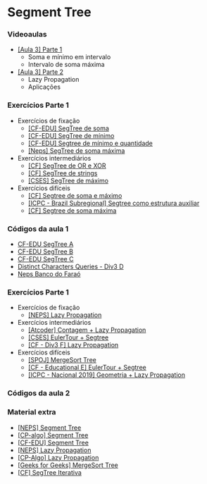Segment Tree
====================================

### Videoaulas

- [[Aula 3] Parte 1](https://www.youtube.com/watch?v=CaO84mCmVyk)
    - Soma e mínimo em intervalo
    - Intervalo de soma máxima
- [[Aula 3] Parte 2]()
    - Lazy Propagation
    - Aplicações

### Exercícios Parte 1

- Exercícios de fixação
    - [[CF-EDU] SegTree de soma](https://codeforces.com/edu/course/2/lesson/4/1/practice/contest/273169/problem/A)
    - [[CF-EDU] SegTree de mínimo](https://codeforces.com/edu/course/2/lesson/4/1/practice/contest/273169/problem/B)
    - [[CF-EDU] Segtree de mínimo e quantidade](https://codeforces.com/edu/course/2/lesson/4/1/practice/contest/273169/problem/C)
    - [[Neps] SegTree de soma máxima](https://neps.academy/br/course/10/lesson/288)
- Exercícios intermediários
    - [[CF] SegTree de OR e XOR](https://codeforces.com/contest/339/problem/D)
    - [[CF] SegTree de strings](https://codeforces.com/problemset/problem/1234/D)
    - [[CSES] SegTree de máximo](https://cses.fi/problemset/task/1143)
- Exercícios difíceis
    - [[CF] Segtree de soma e máximo](https://codeforces.com/contest/920/problem/F)
    - [[ICPC - Brazil Subregional] Segtree como estrutura auxiliar](https://codeforces.com/gym/102861/problem/E)
    - [[CF] Segtree de soma máxima](https://codeforces.com/contest/1420/problem/C2)

### Códigos da aula 1
- [CF-EDU SegTree A](code/A.cpp)
- [CF-EDU SegTree B](code/B.cpp)
- [CF-EDU SegTree C](code/C.cpp)
- [Distinct Characters Queries - Div3 D](code/590-D.cpp)
- [Neps Banco do Faraó](code/Farao.cpp)

### Exercícios Parte 1

- Exercícios de fixação
    - [[NEPS] Lazy Propagation](https://neps.academy/br/course/10/lesson/289)
- Exercícios intermediários
    - [[Atcoder] Contagem + Lazy Propagation](https://atcoder.jp/contests/abc179/tasks/abc179_d)
    - [[CSES] EulerTour + Segtree](https://cses.fi/problemset/task/1137)
    - [[CF - Div3 F] Lazy Propagation](https://codeforces.com/contest/1311/problem/F)
- Exercícios difíceis
    - [[SPOJ] MergeSort Tree](https://www.spoj.com/problems/KQUERY/)
    - [[CF - Educational E] EulerTour + Segtree](https://codeforces.com/problemset/problem/620/E)
    - [[ICPC - Nacional 2019] Geometria + Lazy Propagation](https://codeforces.com/gym/102346/problem/F)
    
### Códigos da aula 2

### Material extra

- [[NEPS] Segment Tree](https://neps.academy/br/course/10/lesson/266)
- [[CP-algo] Segment Tree](https://cp-algorithms.com/data_structures/segment_tree.html)
- [[CF-EDU] Segment Tree](https://codeforces.com/edu/course/2/lesson/4)
- [[NEPS] Lazy Propagation](https://neps.academy/br/course/10/lesson/264)
- [[CP-Algo] Lazy Propagation](https://cp-algorithms.com/data_structures/segment_tree.html#toc-tgt-10)
- [[Geeks for Geeks] MergeSort Tree](https://www.geeksforgeeks.org/merge-sort-tree-smaller-or-equal-elements-in-given-row-range/)
- [[CF] SegTree Iterativa](https://codeforces.com/blog/entry/18051)